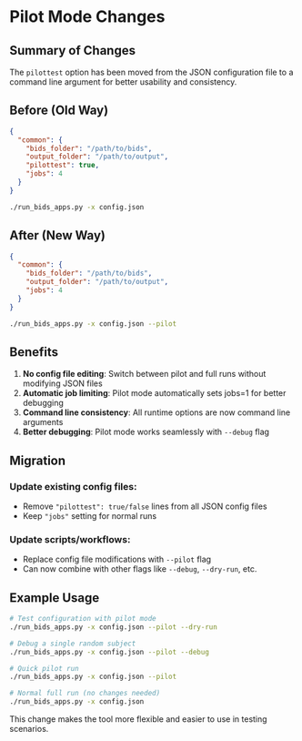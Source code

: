# Pilot Mode Changes

## Summary of Changes

The `pilottest` option has been moved from the JSON configuration file to a command line argument for better usability and consistency.

## Before (Old Way)
```json
{
  "common": {
    "bids_folder": "/path/to/bids",
    "output_folder": "/path/to/output", 
    "pilottest": true,
    "jobs": 4
  }
}
```

```bash
./run_bids_apps.py -x config.json
```

## After (New Way)
```json
{
  "common": {
    "bids_folder": "/path/to/bids",
    "output_folder": "/path/to/output",
    "jobs": 4
  }
}
```

```bash
./run_bids_apps.py -x config.json --pilot
```

## Benefits

1. **No config file editing**: Switch between pilot and full runs without modifying JSON files
2. **Automatic job limiting**: Pilot mode automatically sets jobs=1 for better debugging
3. **Command line consistency**: All runtime options are now command line arguments
4. **Better debugging**: Pilot mode works seamlessly with `--debug` flag

## Migration

### Update existing config files:
- Remove `"pilottest": true/false` lines from all JSON config files
- Keep `"jobs"` setting for normal runs

### Update scripts/workflows:
- Replace config file modifications with `--pilot` flag
- Can now combine with other flags like `--debug`, `--dry-run`, etc.

## Example Usage

```bash
# Test configuration with pilot mode
./run_bids_apps.py -x config.json --pilot --dry-run

# Debug a single random subject
./run_bids_apps.py -x config.json --pilot --debug

# Quick pilot run
./run_bids_apps.py -x config.json --pilot

# Normal full run (no changes needed)
./run_bids_apps.py -x config.json
```

This change makes the tool more flexible and easier to use in testing scenarios.
